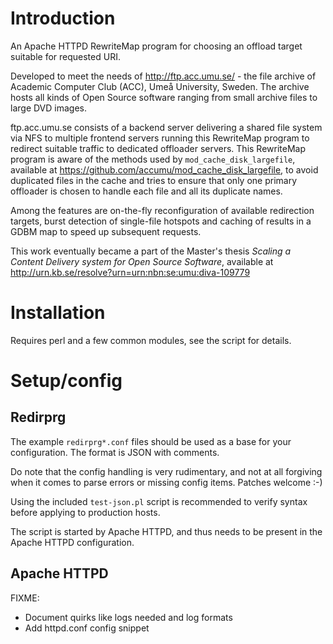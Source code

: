 # Introduction

An Apache HTTPD RewriteMap program for choosing an offload target suitable
for requested URI.

Developed to meet the needs of http://ftp.acc.umu.se/ - the file archive of
Academic Computer Club (ACC), Umeå University, Sweden. The archive hosts
all kinds of Open Source software ranging from small archive files to
large DVD images.

ftp.acc.umu.se consists of a backend server delivering a shared file system
via NFS to multiple frontend servers running this RewriteMap program to
redirect suitable traffic to dedicated offloader servers.  This RewriteMap
program is aware of the methods used by `mod_cache_disk_largefile`, available
at https://github.com/accumu/mod_cache_disk_largefile, to avoid duplicated
files in the cache and tries to ensure that only one primary offloader is
chosen to handle each file and all its duplicate names.

Among the features are on-the-fly reconfiguration of available redirection
targets, burst detection of single-file hotspots and caching of results in a
GDBM map to speed up subsequent requests.

This work eventually became a part of the Master's thesis *Scaling a Content
Delivery system for Open Source Software*, available at
http://urn.kb.se/resolve?urn=urn:nbn:se:umu:diva-109779

# Installation

Requires perl and a few common modules, see the script for details.

# Setup/config

## Redirprg

The example `redirprg*.conf` files should be used as a base for your
configuration. The format is JSON with comments.

Do note that the config handling is very rudimentary,
and not at all forgiving when it comes to parse errors or missing config
items. Patches welcome :-)

Using the included `test-json.pl` script is recommended to verify syntax
before applying to production hosts.

The script is started by Apache HTTPD, and thus needs to be present
in the Apache HTTPD configuration.

## Apache HTTPD

FIXME:
* Document quirks like logs needed and log formats
* Add httpd.conf config snippet
